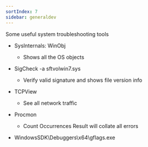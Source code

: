 ```yaml
---
sortIndex: 7
sidebar: generaldev
---
```


Some useful system troubleshooting tools

- SysInternals: WinObj
  - Shows all the OS objects

- SigCheck -a sftvolwin7.sys
  - Verify valid signature and shows file version info

- TCPView
  - See all network traffic

- Procmon
  - Count Occurrences Result will collate all errors

- WindowsSDK\\Debuggers\\x64\\gflags.exe
